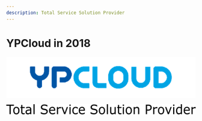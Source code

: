 ```yaml
---
description: Total Service Solution Provider
---
```


# YPCloud in 2018



![](.gitbook/assets/ypcloud_460x100.png)

![](.gitbook/assets/tss_text1.png)



